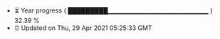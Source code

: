 - ⏳ Year progress { █████████▁▁▁▁▁▁▁▁▁▁▁▁▁▁▁▁▁▁▁▁▁ } 32.39 %
- ⏰ Updated on Thu, 29 Apr 2021 05:25:33 GMT

